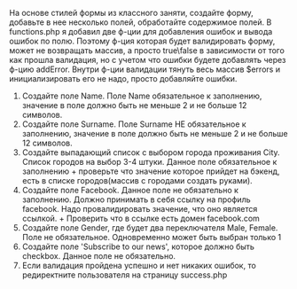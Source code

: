 На основе стилей формы из классного заняти, создайте форму, добавьте в нее несколько полей, обработайте содержимое полей. В functions.php я добавил две ф-ции для добавления ошибок и вывода ошибок по полю. Поэтому ф-ция которая будет валидировать форму, может не возвращать массив, а просто true\false в зависимости от того как прошла валидация, но с учетом что ошибки будете добавлять через ф-цию addError. Внутри ф-ции валидации тянуть весь массив $errors и инициализировать его не надо, просто добавляйте ошибки.

1. Создайте поле Name. Поле Name обязательное к заполнению, значение в поле должно быть не меньше 2 и не больше 12 символов.
2. Создайте поле Surname. Поле Surname НЕ обязательное к заполнению, значение в поле должно быть не меньше 2 и не больше 12 символов.
3. Создайте выпадающий список с выбором города проживания City. Список городов на выбор 3-4 штуки. Данное поле обязательное к заполнению + проверьте что значение которое прийдет на бэкенд, есть в списке городов(массив с городами создать руками).
4. Создайте поле Facebook. Данное поле не обязательно к заполнению. Должно принимать в себя ссылку на профиль facebook. Надо провалидировать значение, что оно является ссылкой. + Проверить что в ссылке есть домен facebook.com
5. Создайте поле Gender, где будет два переключателя Male, Female. Поле не обязательное. Одновременно может быть выбран только 1
6. Создайте поле 'Subscribe to our news', которое должно быть checkbox. Данное поле не обязательно.
7. Если валидация пройдена успешно и нет никаких ошибок, то редиректните пользователя на страницу success.php